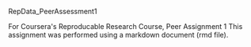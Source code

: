 RepData_PeerAssessment1

For Coursera's Reproducable Research Course, Peer Assignment 1 This assignment was performed using a markdown document (rmd file).